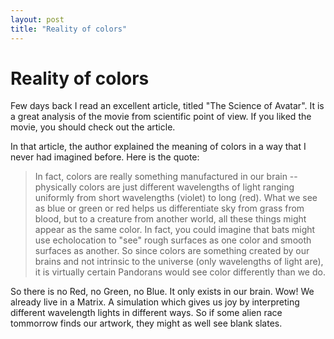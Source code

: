 ```yaml
---
layout: post
title: "Reality of colors"
---
```

Reality of colors
===
Few days back I read an excellent article, titled "The Science of Avatar". It is a great analysis of the movie from scientific point of view. If you liked the movie, you should check out the article.  
  
In that article, the author explained the meaning of colors in a way that I never had imagined before. Here is the quote:  
  

> In fact, colors are really something manufactured in our brain -- physically colors are just different wavelengths of light ranging uniformly from short wavelengths (violet) to long (red). What we see as blue or green or red helps us differentiate sky from grass from blood, but to a creature from another world, all these things might appear as the same color. In fact, you could imagine that bats might use echolocation to "see" rough surfaces as one color and smooth surfaces as another. So since colors are something created by our brains and not intrinsic to the universe (only wavelengths of light are), it is virtually certain Pandorans would see color differently than we do.

  
So there is no Red, no Green, no Blue. It only exists in our brain. Wow! We already live in a Matrix. A simulation which gives us joy by interpreting different wavelength lights in different ways. So if some alien race tommorrow finds our artwork, they might as well see blank slates.
